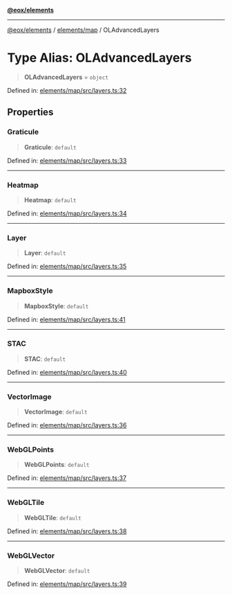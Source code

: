 [**@eox/elements**](../../../README.md)

***

[@eox/elements](../../../modules.md) / [elements/map](../README.md) / OLAdvancedLayers

# Type Alias: OLAdvancedLayers

> **OLAdvancedLayers** = `object`

Defined in: [elements/map/src/layers.ts:32](https://github.com/EOX-A/EOxElements/blob/ca51b63a9bb0be7232536206856b85340431bcbd/elements/map/src/layers.ts#L32)

## Properties

### Graticule

> **Graticule**: `default`

Defined in: [elements/map/src/layers.ts:33](https://github.com/EOX-A/EOxElements/blob/ca51b63a9bb0be7232536206856b85340431bcbd/elements/map/src/layers.ts#L33)

***

### Heatmap

> **Heatmap**: `default`

Defined in: [elements/map/src/layers.ts:34](https://github.com/EOX-A/EOxElements/blob/ca51b63a9bb0be7232536206856b85340431bcbd/elements/map/src/layers.ts#L34)

***

### Layer

> **Layer**: `default`

Defined in: [elements/map/src/layers.ts:35](https://github.com/EOX-A/EOxElements/blob/ca51b63a9bb0be7232536206856b85340431bcbd/elements/map/src/layers.ts#L35)

***

### MapboxStyle

> **MapboxStyle**: `default`

Defined in: [elements/map/src/layers.ts:41](https://github.com/EOX-A/EOxElements/blob/ca51b63a9bb0be7232536206856b85340431bcbd/elements/map/src/layers.ts#L41)

***

### STAC

> **STAC**: `default`

Defined in: [elements/map/src/layers.ts:40](https://github.com/EOX-A/EOxElements/blob/ca51b63a9bb0be7232536206856b85340431bcbd/elements/map/src/layers.ts#L40)

***

### VectorImage

> **VectorImage**: `default`

Defined in: [elements/map/src/layers.ts:36](https://github.com/EOX-A/EOxElements/blob/ca51b63a9bb0be7232536206856b85340431bcbd/elements/map/src/layers.ts#L36)

***

### WebGLPoints

> **WebGLPoints**: `default`

Defined in: [elements/map/src/layers.ts:37](https://github.com/EOX-A/EOxElements/blob/ca51b63a9bb0be7232536206856b85340431bcbd/elements/map/src/layers.ts#L37)

***

### WebGLTile

> **WebGLTile**: `default`

Defined in: [elements/map/src/layers.ts:38](https://github.com/EOX-A/EOxElements/blob/ca51b63a9bb0be7232536206856b85340431bcbd/elements/map/src/layers.ts#L38)

***

### WebGLVector

> **WebGLVector**: `default`

Defined in: [elements/map/src/layers.ts:39](https://github.com/EOX-A/EOxElements/blob/ca51b63a9bb0be7232536206856b85340431bcbd/elements/map/src/layers.ts#L39)
